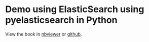 Demo using ElasticSearch using pyelasticsearch in Python
========================================================

View the book in [nbviewer][1] or [github][2].


[1]: http://nbviewer.ipython.org/github/manhtai/elasticsearch-python-demo/blob/master/demo.ipynb
[2]: https://github.com/manhtai/elasticsearch-python-demo/blob/master/demo.ipynb
